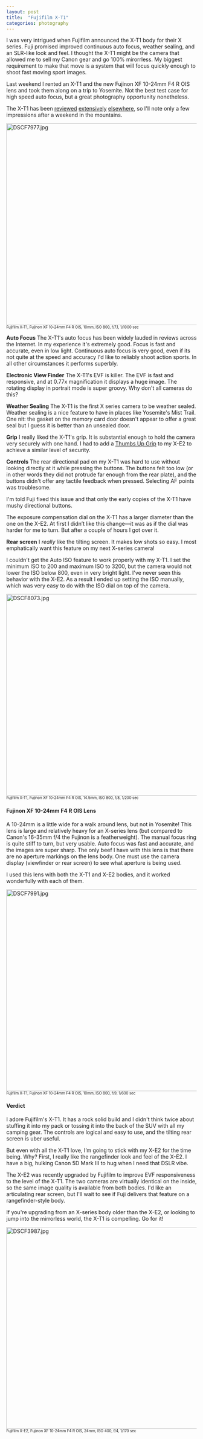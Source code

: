 ```yaml
---
layout: post
title:  "Fujifilm X-T1"
categories: photography
---
```

I was very intrigued when Fujifilm announced the X-T1 body for their X series. 
Fuji promised improved continuous auto focus, weather sealing, and an SLR-like 
look and feel.
I thought the X-T1 might be the camera that allowed me to sell my
Canon gear and go 100% mirorrless.
My biggest requirement to make that move is a system that will focus
quickly enough to shoot fast moving sport images.

Last weekend I rented an X-T1 and the new Fujinon XF 10-24mm F4 R OIS lens and
took them along on a trip to Yosemite.
Not the best test case for high speed auto focus, but a great photography
opportunity nonetheless.

The X-T1 has been 
[reviewed](http://www.lonelyspeck.com/fujifilm-x-t1-review/) [extensively](http://www.imaging-resource.com/PRODS/fuji-x-t1/fuji-x-t1A.HTM) 
[elsewhere](http://www.dpreview.com/reviews/fujifilm-x-t1), 
so I'll note only a few impressions after a weekend in the mountains.

<a href="https://www.flickr.com/photos/41695401@N00/14342360657" title="DSCF7977.jpg by Rob Enns, on Flickr"><img src="https://farm3.staticflickr.com/2904/14342360657_eed2a25ed5_c.jpg" width="800" height="534" alt="DSCF7977.jpg"></a>
<small><small>Fujifilm X-T1, Fujinon XF 10-24mm F4 R OIS, 10mm, ISO 800, f/7.1, 1/1000 sec</small></small><br />

**Auto Focus**
The X-T1's auto focus has been widely lauded in reviews across the Internet.
In my experience it's extremely good. Focus is fast and accurate, even in low light.
Continuous auto focus is very good, even if its not quite at the speed and accuracy I'd like
to reliably shoot action sports.
In all other circumstances it performs superbly.

**Electronic View Finder**
The X-T1's EVF is killer. The EVF is fast and responsive, and at 0.77x magnification it displays a huge image. 
The rotating display in portrait mode is super groovy. Why don't all cameras do this?

**Weather Sealing**
The X-T1 is the first X series camera to be weather sealed. Weather sealing is a nice feature to have in places like Yosemite's Mist Trail. One nit: the gasket on the memory card door doesn't appear to offer a great seal but I guess it is better than an unsealed door.

**Grip**
I really liked the X-T1's grip. It is substantial enough to hold the camera very securely with one hand. I had to add a [Thumbs Up Grip](http://amzn.com/B00D86UQWK) to my X-E2 to achieve a similar level of security.

**Controls**
The rear directional pad on my X-T1 was hard to use without looking directly at it while pressing the buttons. The buttons felt too low (or in other words they did not protrude far enough from the rear plate), and the buttons didn't offer any tactile feedback when pressed.
Selecting AF points was troublesome.

I'm told Fuji fixed this issue and that only the early copies of the X-T1 have mushy directional buttons.

The exposure compensation dial on the X-T1 has a larger diameter than the one on the X-E2. At first I didn’t like this change—it was as if the dial was harder for me to turn. But after a couple of hours I got over it.

**Rear screen** I *really* like the tilting screen. It makes low shots so easy. I most emphatically want this feature on my next X-series camera!

I couldn't get the Auto ISO feature to work properly with my X-T1.
I set the minimum ISO to 200 and maximum ISO to 3200, but the camera would 
not lower the ISO below 800, even in very bright light.
I've never seen this behavior with the X-E2.
As a result I ended up setting the ISO manually, which was very easy to do with
the ISO dial on top of the camera.

<a href="https://www.flickr.com/photos/41695401@N00/14525425101" title="DSCF8073.jpg by Rob Enns, on Flickr"><img src="https://farm3.staticflickr.com/2905/14525425101_94ba149bcb_c.jpg" width="800" height="534" alt="DSCF8073.jpg"></a>
<small><small>Fujifilm X-T1, Fujinon XF 10-24mm F4 R OIS, 14.5mm, ISO 800, f/8, 1/200 sec</small></small><br />

#### Fujinon XF 10-24mm F4 R OIS Lens
A 10-24mm is a little wide for a walk around lens, but not in Yosemite!
This lens is large and relatively heavy for an X-series lens (but compared
to Canon's 16-35mm f/4 the Fujinon is a featherweight).
The manual focus ring is quite stiff to turn, but very usable.
Auto focus was fast and accurate, and the images are super sharp.
The only beef I have with this lens is that there are no aperture markings
on the lens body.
One must use the camera display (viewfinder or rear screen) to see
what aperture is being used.

I used this lens with both the X-T1 and X-E2 bodies, and it worked wonderfully with each of them.

<a href="https://www.flickr.com/photos/41695401@N00/14342172230" title="DSCF7991.jpg by Rob Enns, on Flickr"><img src="https://farm3.staticflickr.com/2909/14342172230_1052995579_c.jpg" width="800" height="534" alt="DSCF7991.jpg"></a>
<small><small>Fujifilm X-T1, Fujinon XF 10-24mm F4 R OIS, 10mm, ISO 800, f/9, 1/600 sec</small></small><br />

#### Verdict

I adore Fujifilm's X-T1. It has a rock solid build and I didn't think twice about stuffing it into my pack or tossing it into the back of the SUV with all my camping gear. 
The controls are logical and easy to use, and the tilting rear screen is uber
useful.

But even with all the X-T1 love, I’m going to stick with my X-E2 for the time being. 
Why? First, I really like the rangefinder look and feel of the X-E2. 
I have a big, hulking Canon 5D Mark III to hug when I need that DSLR vibe.

The X-E2 was recently upgraded by Fujifilm to improve EVF responsiveness to the level of the  X-T1.
The two cameras are virtually identical on the inside, so the same image quality is
available from both bodies.
I'd like an articulating rear screen, but I'll wait to see if Fuji delivers
that feature on a rangefinder-style body.

If you're upgrading from an X-series body older than the X-E2, or looking to jump into the mirrorless world, the X-T1 is compelling. Go for it!

<a href="https://www.flickr.com/photos/41695401@N00/14342241588" title="DSCF3987.jpg by Rob Enns, on Flickr"><img src="https://farm6.staticflickr.com/5528/14342241588_283246e009_c.jpg" width="800" height="534" alt="DSCF3987.jpg"></a>
<small><small>Fujifilm X-E2, Fujinon XF 10-24mm F4 R OIS, 24mm, ISO 400, f/4, 1/170 sec</small></small><br />